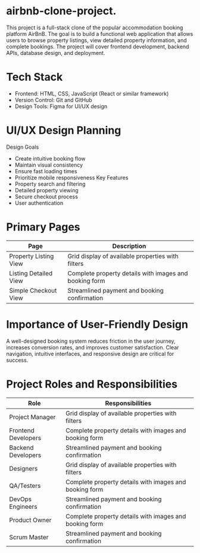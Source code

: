 # airbnb-clone-project.
This project is a full-stack clone of the popular accommodation booking platform AirBnB. The goal is to build a functional web application that allows users to browse property listings, view detailed property information, and complete bookings. The project will cover frontend development, backend APIs, database design, and deployment.

# Tech Stack
- Frontend: HTML, CSS, JavaScript (React or similar framework)
- Version Control: Git and GitHub
- Design Tools: Figma for UI/UX design

# UI/UX Design Planning
Design Goals
- Create intuitive booking flow
- Maintain visual consistency
- Ensure fast loading times
- Prioritize mobile responsiveness
Key Features
- Property search and filtering
- Detailed property viewing
- Secure checkout process
- User authentication

# Primary Pages
|          Page         | Description   |
| --------------------- | ------------- |
| Property Listing View | Grid display of available properties with filters  |
| Listing Detailed View | Complete property details with images and booking form  |
| Simple Checkout View  | Streamlined payment and booking confirmation  |

# Importance of User-Friendly Design
A well-designed booking system reduces friction in the user journey, increases conversion rates, and improves customer satisfaction. Clear navigation, intuitive interfaces, and responsive design are critical for success.

# Project Roles and Responsibilities
|          Role         | Responsibilities   |
| --------------------- | ------------- |
| Project Manager | Grid display of available properties with filters  |
| Frontend Developers | Complete property details with images and booking form  |
| Backend Developers  | Streamlined payment and booking confirmation  |
| Designers | Grid display of available properties with filters  |
| QA/Testers | Complete property details with images and booking form  |
| DevOps Engineers  | Streamlined payment and booking confirmation  |
| Product Owner | Complete property details with images and booking form  |
| Scrum Master  | Streamlined payment and booking confirmation  |



